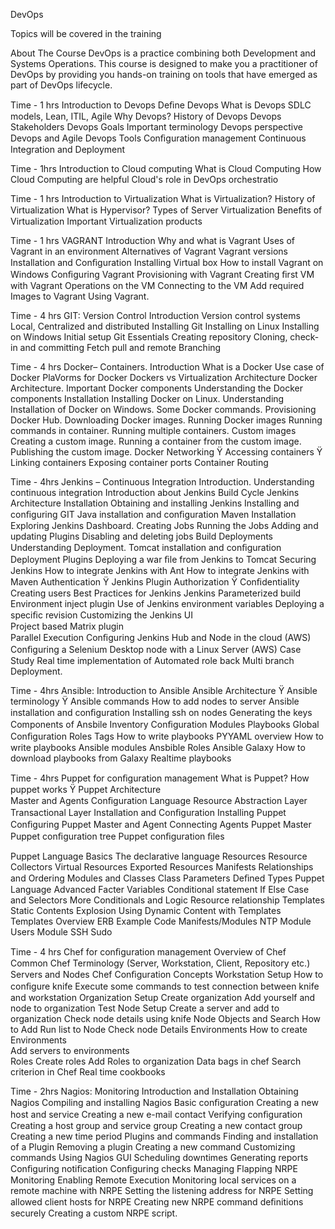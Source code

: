 DevOps

Topics will be covered in the training

About The Course
DevOps is a practice combining both Development and Systems Operations. This course is designed to make you a practitioner of DevOps by providing you hands-on training on tools that have emerged as part of DevOps lifecycle.

Time - 1 hrs
Introduction to Devops
	Deﬁne Devops
	What is Devops
	SDLC models, Lean, ITIL, Agile
	Why Devops?
	History of Devops
	Devops Stakeholders
	Devops Goals
	Important terminology
	Devops perspective
	Devops and Agile
	Devops Tools
	Conﬁguration management
	Continuous Integration and Deployment

Time - 1hrs
Introduction to Cloud computing
	What is Cloud Computing
	How Cloud Computing are helpful
	Cloud's role in DevOps orchestratio
 
Time - 1 hrs
Introduction to Virtualization
	What is Virtualization?
	History of Virtualization
	What is Hypervisor?
	Types of Server Virtualization
	Beneﬁts of Virtualization
	Important Virtualization products

Time - 1 hrs
VAGRANT
	Introduction
	Why and what is Vagrant
	Uses of Vagrant in an environment
	Alternatives of Vagrant
	Vagrant versions
	Installation and Conﬁguration
	Installing Virtual box
	How to install Vagrant on Windows
	Conﬁguring Vagrant
	Provisioning with Vagrant
	Creating ﬁrst VM with Vagrant
	Operations on the VM
	Connecting to the VM
	Add required Images to Vagrant
	Using Vagrant.

Time - 4 hrs
GIT: Version Control
	Introduction
	Version control systems
	Local, Centralized and distributed
	Installing Git
	Installing on Linux
	Installing on Windows
	Initial setup
	Git Essentials
	Creating repository
	Cloning, check-in and committing
	Fetch pull and remote
	Branching

Time - 4 hrs
Docker– Containers.
	Introduction
	What is a Docker
	Use case of Docker
	PlaVorms for Docker
	Dockers vs Virtualization
	Architecture
	Docker Architecture.
	Important Docker components
	Understanding the Docker components
	Installation
	Installing Docker on Linux.
	Understanding Installation of Docker on Windows.
	Some Docker commands.
	Provisioning
	Docker Hub.
	Downloading Docker images.
	Running Docker images
	Running commands in container.
	Running multiple containers.
	Custom images
	Creating a custom image.
	Running a container from the custom image.
	Publishing the custom image.
	Docker Networking Ÿ	Accessing containers Ÿ	Linking containers
	Exposing container ports
	Container Routing

Time - 4hrs
Jenkins – Continuous Integration
	Introduction.
	Understanding continuous integration
	Introduction about Jenkins
	Build Cycle
	Jenkins Architecture
	Installation
	Obtaining and installing Jenkins
	Installing and conﬁguring GIT
	Java installation and conﬁguration
	Maven Installation
	Exploring Jenkins Dashboard.
	Creating Jobs
	Running the Jobs
	Adding and updating Plugins
	Disabling and deleting jobs
	Build Deployments
	Understanding Deployment.
	Tomcat installation and conﬁguration
	Deployment Plugins
	Deploying a war ﬁle from Jenkins to Tomcat
	Securing Jenkins
	How to integrate Jenkins with Ant
	How to integrate Jenkins with Maven
	Authentication Ÿ	Jenkins Plugin
	Authorization Ÿ	Conﬁdentiality 	
	Creating users
	Best Practices for Jenkins
	Jenkins Parameterized build
	Environment inject plugin
	Use of Jenkins environment variables
	Deploying a speciﬁc revision
	Customizing the Jenkins UI  	
	Project based Matrix plugin 	
	Parallel Execution
	Conﬁguring Jenkins Hub and Node in the cloud (AWS)
	Conﬁguring a Selenium Desktop node with a Linux Server (AWS)
	Case Study
	Real time implementation of Automated role back
	Multi branch Deployment.

Time - 4hrs
Ansible:
	Introduction to Ansible
	Ansible Architecture Ÿ  Ansible terminology Ÿ   Ansible commands
	How to add nodes to server
	Ansible installation and conﬁguration
	Installing ssh on nodes
	Generating the keys
	Components of Ansbile
	Inventory
	Conﬁguration
	Modules
	Playbooks
	Global Conﬁguration
	Roles
	Tags
	How to write playbooks
	PYYAML overview
	How to write playbooks
	Ansible modules
	Ansbible Roles
	Ansible Galaxy
	How to download playbooks from Galaxy
	Realtime playbooks
  
Time - 4hrs	
Puppet for conﬁguration management
	What is Puppet?
	How puppet works Ÿ	Puppet Architecture 	
	Master and Agents
	Conﬁguration Language
	Resource Abstraction Layer
	Transactional Layer
	Installation and Conﬁguration
	Installing Puppet
	Conﬁguring Puppet Master and Agent
	Connecting Agents
	Puppet Master
	Puppet conﬁguration tree
	Puppet conﬁguration ﬁles

Puppet Language Basics
	The declarative language
	Resources
	Resource Collectors
	Virtual Resources
	Exported Resources
	Manifests
	Relationships and Ordering
	Modules and Classes
	Class Parameters
	Deﬁned Types
Puppet Language Advanced
	Facter
	Variables
	Conditional statement
	If Else
	Case and Selectors
	More Conditionals and Logic
	Resource relationship
	Templates
	Static Contents Explosion
	Using Dynamic Content with Templates
	Templates Overview
	ERB
	Example Code Manifests/Modules
	NTP Module
	Users Module
	SSH
	Sudo

Time - 4 hrs
Chef for conﬁguration management
	Overview of Chef
	Common Chef Terminology (Server, Workstation, Client, Repository etc.)
	Servers and Nodes
	Chef Conﬁguration Concepts
	Workstation Setup
	How to conﬁgure knife
	Execute some commands to test connection between knife and workstation
	Organization Setup
	Create organization
	Add yourself and node to organization
	Test Node Setup
	Create a server and add to organization
	Check node details using knife
	Node Objects and Search
	How to Add Run list to Node
	Check node Details
	Environments
	How to create Environments        
	Add servers to environments        
	Roles
	Create roles
	Add Roles to organization
	Data bags in chef
	Search criterion in Chef
	Real time cookbooks

Time - 2hrs
Nagios: Monitoring
	Introduction and Installation
	Obtaining Nagios
	Compiling and installing Nagios
	Basic conﬁguration
	Creating a new host and service
	Creating a new e-mail contact
	Verifying conﬁguration
	Creating a host group and service group
	Creating a new contact group
	Creating a new time period
	Plugins and commands
	Finding and installation of a Plugin
	Removing a plugin
	Creating a new command
	Customizing commands
	Using Nagios GUI
	Scheduling downtimes
	Generating reports
	Conﬁguring notiﬁcation
	Conﬁguring checks
	Managing Flapping
	NRPE Monitoring
	Enabling Remote Execution
	Monitoring local services on a remote machine with NRPE
	Setting the listening address for NRPE
	Setting allowed client hosts for NRPE
	Creating new NRPE command deﬁnitions securely
	Creating a custom NRPE script.
